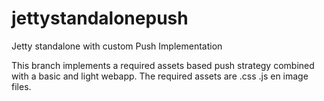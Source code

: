 # jettystandalonepush
Jetty standalone with custom Push Implementation

This branch implements a required assets based push strategy combined with a basic and light webapp.
The required assets are .css .js en image files.
